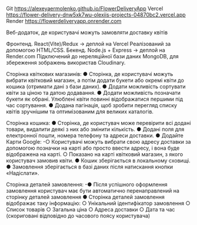 Git https://alexeyaermolenko.github.io/FlowerDeliveryApp
Vercel https://flower-delivery-dnw5xk7wu-olexiis-projects-04870bc2.vercel.app
Render https://flowerdeliveryapp.onrender.com

Веб-додаток, де користувачі можуть замовляти доставку квітів

Фронтенд. React(Vite)/Redux → деплой на Vercel
Реалізований за допомогою HTML/CSS.
Бекенд. Node.js + Express → деплой на Render.com
Підключений до нереляційної бази даних MongoDB, для збереження зображень використав Cloudinary.

Сторінка квіткових магазинів:
● Сторінка, де користувачі можуть вибрати квітковий магазин, а потім додати букети або окремі квіти до кошика (отримати дані з бази даних).
● Додати можливість сортувати квіти за ціною та датою додавання.
● Додати можливість позначати букети як обрані. Улюблені квіти повинні відображатися першими під час сортування.
● Додана пагінація, щоб зробити перегляд списку квітів зручнішим та оптимізованим для великих каталогів.

Сторінка кошика:
● Сторінка, де користувач може перевірити всі додані товари, видалити деякі з них або змінити кількість.
● Додані поля для електронної пошти, номера телефону та адреси доставки.
● Додайте Карти Google:
-○ Користувачі можуть вибрати свою адресу доставки за допомогою позначки на карті або просто ввести адресу, і вона буде відображена на карті.
○ Показано на карті квітковий магазин, з якого користувач замовив квіти.
● Кошик зберігається в локальному сховищі.
● Замовлення зберігається в базі даних після натискання кнопки «Надіслати».

Сторінка деталей замовлення:
-● Після успішного оформлення замовлення користувач має бути автоматично перенаправлений на сторінку деталей замовлення
● Сторінка деталей замовлення відображає таку інформацію:
○ Унікальний ідентифікатор замовлення
○ Список товарів
○ Загальна ціна
○ Адреса доставки
○ Дата та час (скориговані відповідно до часового поясу користувача)
